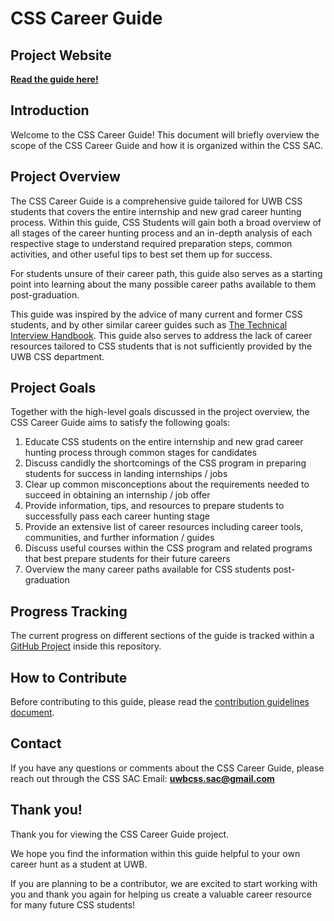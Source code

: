 # CSS Career Guide

## Project Website

[**Read the guide here!**](https://css-student-advisory-council.github.io/css-career-guide/)

## Introduction

Welcome to the CSS Career Guide! This document will briefly overview the scope of the CSS Career Guide and how it is organized within the CSS SAC.

## Project Overview

The CSS Career Guide is a comprehensive guide tailored for UWB CSS students that covers the entire internship and new grad career hunting process. Within this guide, CSS Students will gain both a broad overview of all stages of the career hunting process and an in-depth analysis of each respective stage to understand required preparation steps, common activities, and other useful tips to best set them up for success. 

For students unsure of their career path, this guide also serves as a starting point into learning about the many possible career paths available to them post-graduation.

This guide was inspired by the advice of many current and former CSS students, and by other similar career guides such as [The Technical Interview Handbook](https://techinterviewhandbook.org/). This guide also serves to address the lack of career resources tailored to CSS students that is not sufficiently provided by the UWB CSS department.

## Project Goals

Together with the high-level goals discussed in the project overview, the CSS Career Guide aims to satisfy the following goals:

1. Educate CSS students on the entire internship and new grad career hunting process through common stages for candidates
2. Discuss candidly the shortcomings of the CSS program in preparing students for success in landing internships / jobs
3. Clear up common misconceptions about the requirements needed to succeed in obtaining an internship / job offer
4. Provide information, tips, and resources to prepare students to successfully pass each career hunting stage
5. Provide an extensive list of career resources including career tools, communities, and further information / guides
6. Discuss useful courses within the CSS program and related programs that best prepare students for their future careers
7. Overview the many career paths available for CSS students post-graduation

## Progress Tracking

The current progress on different sections of the guide is tracked within a [GitHub Project](https://github.com/CSS-Student-Advisory-Council/css-career-guide/projects?type=beta) inside this repository.

## How to Contribute

Before contributing to this guide, please read the [contribution guidelines document](https://github.com/CSS-Student-Advisory-Council/css-career-guide/blob/main/CONTRIBUTING.md).

## Contact

If you have any questions or comments about the CSS Career Guide, please reach out through the CSS SAC Email: **uwbcss.sac@gmail.com**

## Thank you!

Thank you for viewing the CSS Career Guide project.

We hope you find the information within this guide helpful to your own career hunt as a student at UWB.

If you are planning to be a contributor, we are excited to start working with you and thank you again for helping us create a valuable career resource for many future CSS students!
